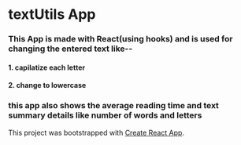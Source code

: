# textUtils App

### This App is made with React(using hooks) and is used for changing the entered text like--
#### 1. capilatize each letter
#### 2. change to lowercase 

### this app also shows the average reading time and text summary details like number of words and letters
This project was bootstrapped with [Create React App](https://github.com/facebook/create-react-app).

